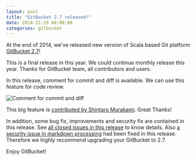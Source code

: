 ```yaml
---
layout: post
title: "GitBucket 2.7 released!"
date: 2014-12-29 00:00:00
categories: gitbucket
---
```


At the end of 2014, we've released new version of Scala based Git platform [GitBucket 2.7](https://github.com/gitbucket/gitbucket/releases/tag/2.7)!

This is a final release in this year. We could continue monthly release this year. Thanks for GitBucket team, all contributors and users.

In this release, comment for commit and diff is available. We can use this feature for code review.

![Comment for commit and diff]({{site.baseurl}}/images/gitbucket-2.7/comment.png)

This big feature is [contributed by Shintaro Murakami](https://github.com/gitbucket/gitbucket/pull/564). Great Thanks!

In addition, some bug fix, improvements and security fix are contained in this release. See [all closed issues in this release](https://github.com/gitbucket/gitbucket/issues?q=milestone%3A2.7+is%3Aclosed) to know details. Also [a security issue in markdown processing](https://github.com/gitbucket/gitbucket/issues/577) had been fixed in this release. Therefore we highly recommend upgrading your GitBucket to 2.7.

Enjoy GitBucket!
